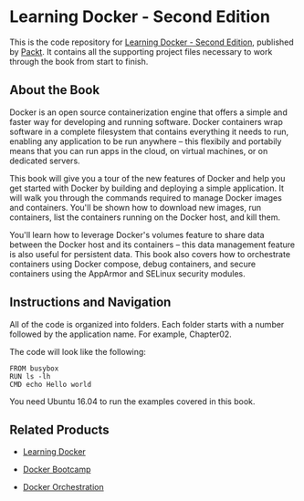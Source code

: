 # Learning Docker - Second Edition
This is the code repository for [Learning Docker - Second Edition](https://www.packtpub.com/networking-and-servers/learning-docker-second-edition?utm_source=github&utm_medium=repository&utm_campaign=9781786462923), published by [Packt](https://www.packtpub.com/?utm_source=github). It contains all the supporting project files necessary to work through the book from start to finish.
## About the Book
Docker is an open source containerization engine that offers a simple and faster way for developing and running software. Docker containers wrap software in a complete filesystem that contains everything it needs to run, enabling any application to be run anywhere – this flexibily and portabily means that you can run apps in the cloud, on virtual machines, or on dedicated servers.

This book will give you a tour of the new features of Docker and help you get started with Docker by building and deploying a simple application. It will walk you through the commands required to manage Docker images and containers. You'll be shown how to download new images, run containers, list the containers running on the Docker host, and kill them.

You'll learn how to leverage Docker's volumes feature to share data between the Docker host and its containers – this data management feature is also useful for persistent data. This book also covers how to orchestrate containers using Docker compose, debug containers, and secure containers using the AppArmor and SELinux security modules.
## Instructions and Navigation
All of the code is organized into folders. Each folder starts with a number followed by the application name. For example, Chapter02.



The code will look like the following:
```
FROM busybox 
RUN ls -lh 
CMD echo Hello world 
```

You need Ubuntu 16.04 to run the examples covered in this book.

## Related Products
* [Learning Docker](https://www.packtpub.com/virtualization-and-cloud/learning-docker?utm_source=github&utm_medium=repository&utm_campaign=9781784397937)

* [Docker Bootcamp](https://www.packtpub.com/virtualization-and-cloud/docker-bootcamp?utm_source=github&utm_medium=repository&utm_campaign=9781787286986)

* [Docker Orchestration](https://www.packtpub.com/virtualization-and-cloud/docker-orchestration?utm_source=github&utm_medium=repository&utm_campaign=9781787122123)


